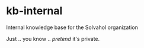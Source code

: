 # kb-internal
Internal knowledge base for the Solvahol organization

Just .. you know .. *pretend* it's private.
